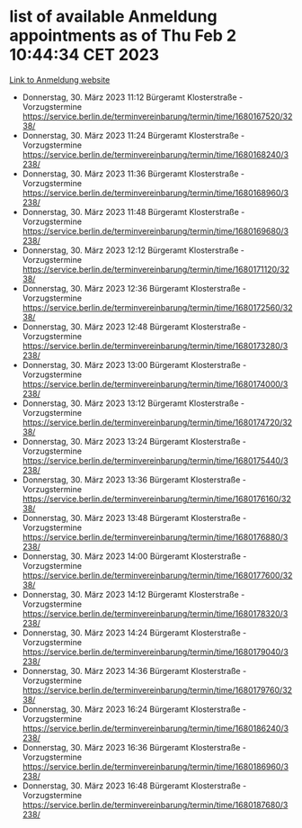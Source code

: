 # list of available Anmeldung appointments as of Thu Feb  2 10:44:34 CET 2023
[Link to Anmeldung website](https://service.berlin.de/terminvereinbarung/termin/tag.php?termin=0&anliegen[]=120686&dienstleisterlist=122210,122217,327316,122219,327312,122227,327314,122231,327346,122243,327348,122252,329742,122260,329745,122262,329748,122254,329751,122271,327278,122273,327274,122277,327276,330436,122280,327294,122282,327290,122284,327292,327539,122291,327270,122285,327266,122286,327264,122296,327268,150230,329760,122301,327282,122297,327286,122294,327284,122312,329763,122314,329775,122304,327330,122311,327334,122309,327332,122281,327352,122279,329772,122276,327324,122274,327326,122267,329766,122246,327318,122251,327320,122257,327322,122208,327298,122226,327300,121362,121364&herkunft=http%3A%2F%2Fservice.berlin.de%2Fdienstleistung%2F120686%2F)
- Donnerstag, 30. März 2023 11:12 Bürgeramt Klosterstraße - Vorzugstermine https://service.berlin.de/terminvereinbarung/termin/time/1680167520/3238/
- Donnerstag, 30. März 2023 11:24 Bürgeramt Klosterstraße - Vorzugstermine https://service.berlin.de/terminvereinbarung/termin/time/1680168240/3238/
- Donnerstag, 30. März 2023 11:36 Bürgeramt Klosterstraße - Vorzugstermine https://service.berlin.de/terminvereinbarung/termin/time/1680168960/3238/
- Donnerstag, 30. März 2023 11:48 Bürgeramt Klosterstraße - Vorzugstermine https://service.berlin.de/terminvereinbarung/termin/time/1680169680/3238/
- Donnerstag, 30. März 2023 12:12 Bürgeramt Klosterstraße - Vorzugstermine https://service.berlin.de/terminvereinbarung/termin/time/1680171120/3238/
- Donnerstag, 30. März 2023 12:36 Bürgeramt Klosterstraße - Vorzugstermine https://service.berlin.de/terminvereinbarung/termin/time/1680172560/3238/
- Donnerstag, 30. März 2023 12:48 Bürgeramt Klosterstraße - Vorzugstermine https://service.berlin.de/terminvereinbarung/termin/time/1680173280/3238/
- Donnerstag, 30. März 2023 13:00 Bürgeramt Klosterstraße - Vorzugstermine https://service.berlin.de/terminvereinbarung/termin/time/1680174000/3238/
- Donnerstag, 30. März 2023 13:12 Bürgeramt Klosterstraße - Vorzugstermine https://service.berlin.de/terminvereinbarung/termin/time/1680174720/3238/
- Donnerstag, 30. März 2023 13:24 Bürgeramt Klosterstraße - Vorzugstermine https://service.berlin.de/terminvereinbarung/termin/time/1680175440/3238/
- Donnerstag, 30. März 2023 13:36 Bürgeramt Klosterstraße - Vorzugstermine https://service.berlin.de/terminvereinbarung/termin/time/1680176160/3238/
- Donnerstag, 30. März 2023 13:48 Bürgeramt Klosterstraße - Vorzugstermine https://service.berlin.de/terminvereinbarung/termin/time/1680176880/3238/
- Donnerstag, 30. März 2023 14:00 Bürgeramt Klosterstraße - Vorzugstermine https://service.berlin.de/terminvereinbarung/termin/time/1680177600/3238/
- Donnerstag, 30. März 2023 14:12 Bürgeramt Klosterstraße - Vorzugstermine https://service.berlin.de/terminvereinbarung/termin/time/1680178320/3238/
- Donnerstag, 30. März 2023 14:24 Bürgeramt Klosterstraße - Vorzugstermine https://service.berlin.de/terminvereinbarung/termin/time/1680179040/3238/
- Donnerstag, 30. März 2023 14:36 Bürgeramt Klosterstraße - Vorzugstermine https://service.berlin.de/terminvereinbarung/termin/time/1680179760/3238/
- Donnerstag, 30. März 2023 16:24 Bürgeramt Klosterstraße - Vorzugstermine https://service.berlin.de/terminvereinbarung/termin/time/1680186240/3238/
- Donnerstag, 30. März 2023 16:36 Bürgeramt Klosterstraße - Vorzugstermine https://service.berlin.de/terminvereinbarung/termin/time/1680186960/3238/
- Donnerstag, 30. März 2023 16:48 Bürgeramt Klosterstraße - Vorzugstermine https://service.berlin.de/terminvereinbarung/termin/time/1680187680/3238/
